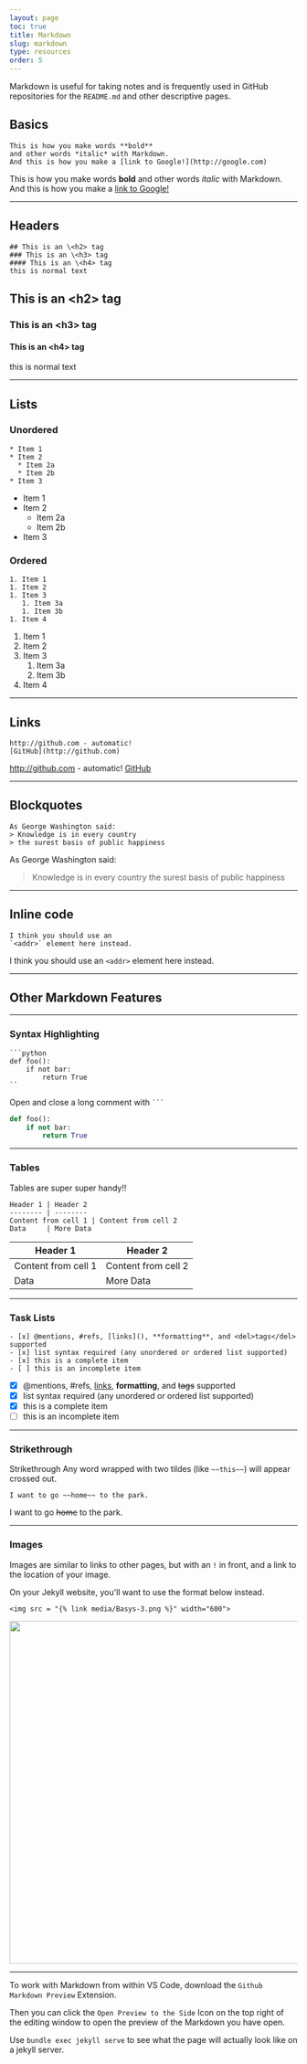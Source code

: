 ```yaml
---
layout: page
toc: true
title: Markdown
slug: markdown
type: resources
order: 5
---
```


Markdown is useful for taking notes and is frequently used in GitHub repositories for the `README.md` and other descriptive pages.

## Basics

```
This is how you make words **bold** 
and other words *italic* with Markdown. 
And this is how you make a [link to Google!](http://google.com)
```
This is how you make words **bold** 
and other words *italic* with Markdown. 
And this is how you make a [link to Google!](http://google.com)

***

## Headers
```
## This is an \<h2> tag
### This is an \<h3> tag
#### This is an \<h4> tag
this is normal text
```
## This is an \<h2> tag
### This is an \<h3> tag
#### This is an \<h4> tag
this is normal text

***

## Lists
### Unordered
```
* Item 1
* Item 2
  * Item 2a
  * Item 2b
* Item 3
```
* Item 1
* Item 2
  * Item 2a
  * Item 2b
* Item 3

### Ordered
```
1. Item 1
1. Item 2
1. Item 3
   1. Item 3a
   1. Item 3b
1. Item 4
```
1. Item 1
1. Item 2
1. Item 3
   1. Item 3a
   1. Item 3b
1. Item 4

***

## Links
```
http://github.com - automatic!
[GitHub](http://github.com)
```
http://github.com - automatic!
[GitHub](http://github.com)

***

## Blockquotes
```
As George Washington said:
> Knowledge is in every country
> the surest basis of public happiness
```
As George Washington said:
> Knowledge is in every country
> the surest basis of public happiness

***

## Inline code
```
I think you should use an
`<addr>` element here instead.
```
I think you should use an
`<addr>` element here instead.

***

## Other Markdown Features

***

### Syntax Highlighting

```
```python
def foo():
    if not bar:
        return True
``
```
Open and close a long comment with ` ``` `
```python
def foo():
    if not bar:
        return True
```

***

### Tables
Tables are super super handy!!
```
Header 1 | Header 2
-------- | --------
Content from cell 1 | Content from cell 2
Data     | More Data
```
Header 1 | Header 2
-------- | --------
Content from cell 1 | Content from cell 2
Data     | More Data

***

### Task Lists
```
- [x] @mentions, #refs, [links](), **formatting**, and <del>tags</del> supported
- [x] list syntax required (any unordered or ordered list supported)
- [x] this is a complete item
- [ ] this is an incomplete item
```
- [x] @mentions, #refs, [links](), **formatting**, and <del>tags</del> supported
- [x] list syntax required (any unordered or ordered list supported)
- [x] this is a complete item
- [ ] this is an incomplete item

***

### Strikethrough
Strikethrough
Any word wrapped with two tildes (like `~~this~~`) will appear crossed out.
```
I want to go ~~home~~ to the park.
```
I want to go ~~home~~ to the park.

***

### Images
Images are similar to links to other pages, but with an `!` in front, and a link to the location of your image.

On your Jekyll website, you'll want to use the format below instead.

```
<img src = "{% link media/Basys-3.png %}" width="600">
```
<img src = "{% link media/Basys-3.png %}" width="600">

***

To work with Markdown from within VS Code, download the `Github Markdown Preview` Extension. 

Then you can click the `Open Preview to the Side` Icon on the top right of the editing window to open the preview of the Markdown you have open.

Use `bundle exec jekyll serve` to see what the page will actually look like on a jekyll server. 
